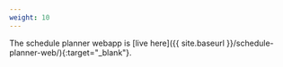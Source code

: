 ```yaml
---
weight: 10
---
```

The schedule planner webapp is [live here]({{ site.baseurl }}/schedule-planner-web/){:target="_blank"}.
